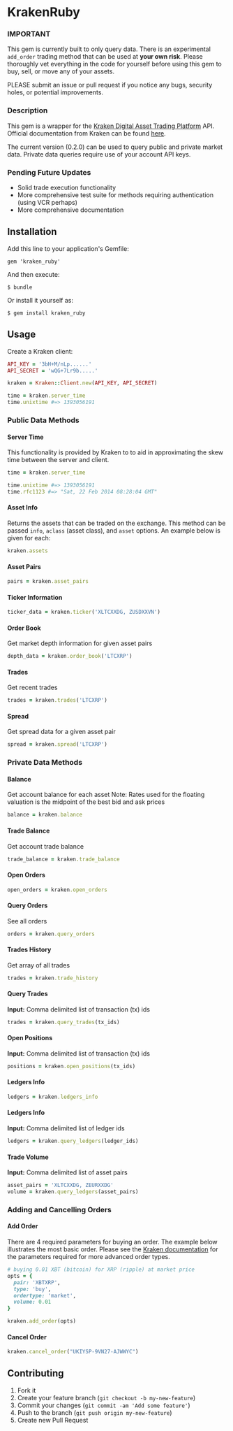 # KrakenRuby

### IMPORTANT

This gem is currently built to only query data. There is an experimental ```add_order``` trading method that can be used at **your own risk**. Please thoroughly vet everything in the code for yourself before using this gem to buy, sell, or move any of your assets. 

PLEASE submit an issue or pull request if you notice any bugs, security holes, or potential improvements.

### Description

This gem is a wrapper for the [Kraken Digital Asset Trading Platform](https://www.kraken.com) API. Official documentation from Kraken can be found [here](https://www.kraken.com/help/api).

The current version (0.2.0) can be used to query public and private market data. Private data queries require use of your account API keys.

### Pending Future Updates

- Solid trade execution functionality
- More comprehensive test suite for methods requiring authentication (using VCR perhaps)
- More comprehensive documentation

## Installation

Add this line to your application's Gemfile:

    gem 'kraken_ruby'

And then execute:

    $ bundle

Or install it yourself as:

    $ gem install kraken_ruby

## Usage

Create a Kraken client:

```ruby
API_KEY = '3bH+M/nLp......'
API_SECRET = 'wQG+7Lr9b.....'

kraken = Kraken::Client.new(API_KEY, API_SECRET)

time = kraken.server_time
time.unixtime #=> 1393056191
```

### Public Data Methods

#### Server Time

This functionality is provided by Kraken to to aid in approximating the skew time between the server and client.

```ruby
time = kraken.server_time

time.unixtime #=> 1393056191
time.rfc1123 #=> "Sat, 22 Feb 2014 08:28:04 GMT"
```

#### Asset Info

Returns the assets that can be traded on the exchange. This method can be passed ```info```, ```aclass``` (asset class), and ```asset``` options. An example below is given for each:

```ruby
kraken.assets
```

#### Asset Pairs

```ruby
pairs = kraken.asset_pairs
```

#### Ticker Information

```ruby
ticker_data = kraken.ticker('XLTCXXDG, ZUSDXXVN')
```

#### Order Book

Get market depth information for given asset pairs

```ruby
depth_data = kraken.order_book('LTCXRP')
```

#### Trades

Get recent trades

```ruby
trades = kraken.trades('LTCXRP')
```

#### Spread

Get spread data for a given asset pair

```ruby
spread = kraken.spread('LTCXRP')
```

### Private Data Methods

#### Balance

Get account balance for each asset
Note: Rates used for the floating valuation is the midpoint of the best bid and ask prices

```ruby
balance = kraken.balance
```

#### Trade Balance

Get account trade balance

```ruby
trade_balance = kraken.trade_balance
```

#### Open Orders

```ruby
open_orders = kraken.open_orders
```

#### Query Orders

See all orders

```ruby
orders = kraken.query_orders
```

#### Trades History

Get array of all trades

```ruby
trades = kraken.trade_history
```

#### Query Trades

**Input:** Comma delimited list of transaction (tx) ids

```ruby
trades = kraken.query_trades(tx_ids)
```

#### Open Positions

**Input:** Comma delimited list of transaction (tx) ids

```ruby
positions = kraken.open_positions(tx_ids)
```

#### Ledgers Info

```ruby
ledgers = kraken.ledgers_info
```

#### Ledgers Info

**Input:** Comma delimited list of ledger ids

```ruby
ledgers = kraken.query_ledgers(ledger_ids)
```

#### Trade Volume

**Input:** Comma delimited list of asset pairs

```ruby
asset_pairs = 'XLTCXXDG, ZEURXXDG'
volume = kraken.query_ledgers(asset_pairs)
```

### Adding and Cancelling Orders

#### Add Order

There are 4 required parameters for buying an order. The example below illustrates the most basic order. Please see the [Kraken documentation](https://www.kraken.com/help/api#add-standard-order) for the parameters required for more advanced order types.
```ruby
# buying 0.01 XBT (bitcoin) for XRP (ripple) at market price
opts = {
  pair: 'XBTXRP',
  type: 'buy',
  ordertype: 'market',
  volume: 0.01
}

kraken.add_order(opts)

```

#### Cancel Order

```ruby
kraken.cancel_order("UKIYSP-9VN27-AJWWYC")
```

## Contributing

1. Fork it
2. Create your feature branch (`git checkout -b my-new-feature`)
3. Commit your changes (`git commit -am 'Add some feature'`)
4. Push to the branch (`git push origin my-new-feature`)
5. Create new Pull Request

